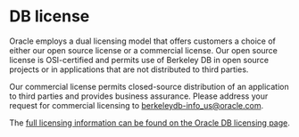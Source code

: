 # DB license

Oracle employs a dual licensing model that offers customers a choice 
of either our open source license or a commercial license. Our open 
source license is OSI-certified and permits use of Berkeley DB in 
open source projects or in applications that are not distributed to 
third parties.

Our commercial license permits closed-source distribution of an 
application to third parties and provides business assurance. 
Please address your request for commercial licensing to 
berkeleydb-info_us@oracle.com.

The [full licensing information can be found on the Oracle DB licensing page](https://www.oracle.com/database/technologies/related/berkeleydb/berkeleydb-licensing.html).
